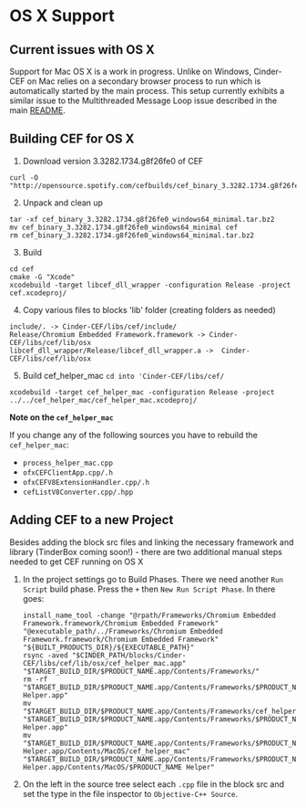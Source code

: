 # OS X Support

## Current issues with OS X

Support for Mac OS X is a work in progress. Unlike on Windows, Cinder-CEF on Mac relies on a secondary browser process to run which is automatically started by the main process. This setup currently exhibits a similar issue to the Multithreaded Message Loop issue described in the main [README](README.md).

## Building CEF for OS X

1. Download version 3.3282.1734.g8f26fe0 of CEF

```
curl -O "http://opensource.spotify.com/cefbuilds/cef_binary_3.3282.1734.g8f26fe0_macosx64_minimal.tar.bz2"
```

2. Unpack and clean up

```
tar -xf cef_binary_3.3282.1734.g8f26fe0_windows64_minimal.tar.bz2
mv cef_binary_3.3282.1734.g8f26fe0_windows64_minimal cef
rm cef_binary_3.3282.1734.g8f26fe0_windows64_minimal.tar.bz2
```

3. Build

```
cd cef
cmake -G "Xcode"
xcodebuild -target libcef_dll_wrapper -configuration Release -project cef.xcodeproj/
```

4. Copy various files to blocks 'lib' folder (creating folders as needed)
```
include/. -> Cinder-CEF/libs/cef/include/
Release/Chromium Embedded Framework.framework -> Cinder-CEF/libs/cef/lib/osx
libcef_dll_wrapper/Release/libcef_dll_wrapper.a ->  Cinder-CEF/libs/cef/lib/osx
```

5. Build cef_helper_mac
`cd into 'Cinder-CEF/libs/cef/`
```
xcodebuild -target cef_helper_mac -configuration Release -project ../../cef_helper_mac/cef_helper_mac.xcodeproj/
```

**Note on the `cef_helper_mac`**

If you change any of the following sources you have to rebuild the `cef_helper_mac`:

- `process_helper_mac.cpp`
- `ofxCEFClientApp.cpp/.h`
- `ofxCEFV8ExtensionHandler.cpp/.h`
- `cefListV8Converter.cpp/.hpp`


## Adding CEF to a new Project

Besides adding the block src files and linking the necessary framework and library (TinderBox coming soon!) - there are two additional manual steps needed to get CEF running on OS X

1. In the project settings go to Build Phases. There we need another `Run Script` build phase. Press the `+` then `New Run Script Phase`. In there goes:

	```
	install_name_tool -change "@rpath/Frameworks/Chromium Embedded Framework.framework/Chromium Embedded Framework" "@executable_path/../Frameworks/Chromium Embedded Framework.framework/Chromium Embedded Framework" "${BUILT_PRODUCTS_DIR}/${EXECUTABLE_PATH}"
	rsync -aved "$CINDER_PATH/blocks/Cinder-CEF/libs/cef/lib/osx/cef_helper_mac.app" "$TARGET_BUILD_DIR/$PRODUCT_NAME.app/Contents/Frameworks/"
	rm -rf "$TARGET_BUILD_DIR/$PRODUCT_NAME.app/Contents/Frameworks/$PRODUCT_NAME Helper.app"
	mv "$TARGET_BUILD_DIR/$PRODUCT_NAME.app/Contents/Frameworks/cef_helper_mac.app" "$TARGET_BUILD_DIR/$PRODUCT_NAME.app/Contents/Frameworks/$PRODUCT_NAME Helper.app"
	mv "$TARGET_BUILD_DIR/$PRODUCT_NAME.app/Contents/Frameworks/$PRODUCT_NAME Helper.app/Contents/MacOS/cef_helper_mac" "$TARGET_BUILD_DIR/$PRODUCT_NAME.app/Contents/Frameworks/$PRODUCT_NAME Helper.app/Contents/MacOS/$PRODUCT_NAME Helper"
	```

2. On the left in the source tree select each `.cpp` file in the block src and set the type in the file inspector to `Objective-C++ Source`.
